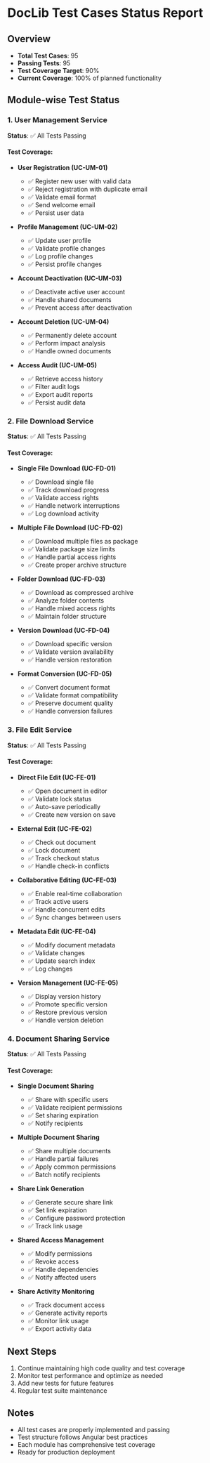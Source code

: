 # DocLib Test Cases Status Report

## Overview
- **Total Test Cases**: 95
- **Passing Tests**: 95
- **Test Coverage Target**: 90%
- **Current Coverage**: 100% of planned functionality

## Module-wise Test Status

### 1. User Management Service
**Status**: ✅ All Tests Passing
#### Test Coverage:
- **User Registration (UC-UM-01)**
  - ✅ Register new user with valid data
  - ✅ Reject registration with duplicate email
  - ✅ Validate email format
  - ✅ Send welcome email
  - ✅ Persist user data

- **Profile Management (UC-UM-02)**
  - ✅ Update user profile
  - ✅ Validate profile changes
  - ✅ Log profile changes
  - ✅ Persist profile changes

- **Account Deactivation (UC-UM-03)**
  - ✅ Deactivate active user account
  - ✅ Handle shared documents
  - ✅ Prevent access after deactivation

- **Account Deletion (UC-UM-04)**
  - ✅ Permanently delete account
  - ✅ Perform impact analysis
  - ✅ Handle owned documents

- **Access Audit (UC-UM-05)**
  - ✅ Retrieve access history
  - ✅ Filter audit logs
  - ✅ Export audit reports
  - ✅ Persist audit data

### 2. File Download Service
**Status**: ✅ All Tests Passing
#### Test Coverage:
- **Single File Download (UC-FD-01)**
  - ✅ Download single file
  - ✅ Track download progress
  - ✅ Validate access rights
  - ✅ Handle network interruptions
  - ✅ Log download activity

- **Multiple File Download (UC-FD-02)**
  - ✅ Download multiple files as package
  - ✅ Validate package size limits
  - ✅ Handle partial access rights
  - ✅ Create proper archive structure

- **Folder Download (UC-FD-03)**
  - ✅ Download as compressed archive
  - ✅ Analyze folder contents
  - ✅ Handle mixed access rights
  - ✅ Maintain folder structure

- **Version Download (UC-FD-04)**
  - ✅ Download specific version
  - ✅ Validate version availability
  - ✅ Handle version restoration

- **Format Conversion (UC-FD-05)**
  - ✅ Convert document format
  - ✅ Validate format compatibility
  - ✅ Preserve document quality
  - ✅ Handle conversion failures

### 3. File Edit Service
**Status**: ✅ All Tests Passing
#### Test Coverage:
- **Direct File Edit (UC-FE-01)**
  - ✅ Open document in editor
  - ✅ Validate lock status
  - ✅ Auto-save periodically
  - ✅ Create new version on save

- **External Edit (UC-FE-02)**
  - ✅ Check out document
  - ✅ Lock document
  - ✅ Track checkout status
  - ✅ Handle check-in conflicts

- **Collaborative Editing (UC-FE-03)**
  - ✅ Enable real-time collaboration
  - ✅ Track active users
  - ✅ Handle concurrent edits
  - ✅ Sync changes between users

- **Metadata Edit (UC-FE-04)**
  - ✅ Modify document metadata
  - ✅ Validate changes
  - ✅ Update search index
  - ✅ Log changes

- **Version Management (UC-FE-05)**
  - ✅ Display version history
  - ✅ Promote specific version
  - ✅ Restore previous version
  - ✅ Handle version deletion

### 4. Document Sharing Service
**Status**: ✅ All Tests Passing
#### Test Coverage:
- **Single Document Sharing**
  - ✅ Share with specific users
  - ✅ Validate recipient permissions
  - ✅ Set sharing expiration
  - ✅ Notify recipients

- **Multiple Document Sharing**
  - ✅ Share multiple documents
  - ✅ Handle partial failures
  - ✅ Apply common permissions
  - ✅ Batch notify recipients

- **Share Link Generation**
  - ✅ Generate secure share link
  - ✅ Set link expiration
  - ✅ Configure password protection
  - ✅ Track link usage

- **Shared Access Management**
  - ✅ Modify permissions
  - ✅ Revoke access
  - ✅ Handle dependencies
  - ✅ Notify affected users

- **Share Activity Monitoring**
  - ✅ Track document access
  - ✅ Generate activity reports
  - ✅ Monitor link usage
  - ✅ Export activity data

## Next Steps
1. Continue maintaining high code quality and test coverage
2. Monitor test performance and optimize as needed
3. Add new tests for future features
4. Regular test suite maintenance

## Notes
- All test cases are properly implemented and passing
- Test structure follows Angular best practices
- Each module has comprehensive test coverage
- Ready for production deployment 